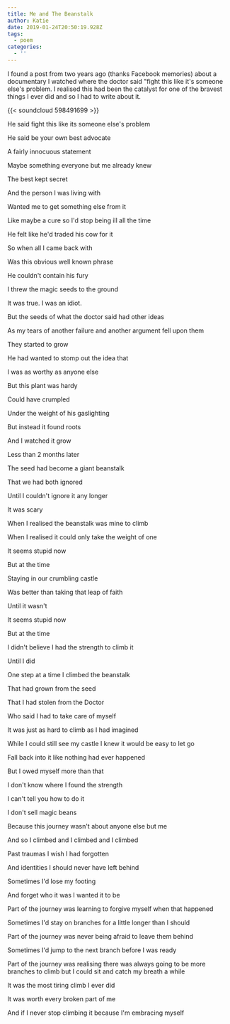 ```yaml
---
title: Me and The Beanstalk
author: Katie
date: 2019-01-24T20:50:19.928Z
tags:
  - poem
categories:
  - ''
---
```

I found a post from two years ago (thanks Facebook memories) about a documentary I watched where the doctor said "fight this like it's someone else's problem. I realised this had been the catalyst for one of the bravest things I ever did and so I had to write about it.

<!--more-->

{{< soundcloud 598491699 >}}

He said fight this like its someone else's problem

He said be your own best advocate

A fairly innocuous statement

Maybe something everyone but me already knew

The best kept secret

And the person I was living with 

Wanted me to get something else from it

Like maybe a cure so I'd stop being ill all the time

He felt like he'd traded his cow for it

So when all I came back with

Was this obvious well known phrase

He couldn't contain his fury

I threw the magic seeds to the ground

It was true. I was an idiot.

But the seeds of what the doctor said had other ideas

As my tears of another failure and another argument fell upon them 

They started to grow

He had wanted to stomp out the idea that

I was as worthy as anyone else

But this plant was hardy

Could have crumpled

Under the weight of his gaslighting 

But instead it found roots

And I watched it grow

Less than 2 months later

The seed had become a giant beanstalk

That we had both ignored

Until I couldn't ignore it any longer 

It was scary

When I realised the beanstalk was mine to climb 

When I realised it could only take the weight of one

It seems stupid now

But at the time

Staying in our crumbling castle

Was better than taking that leap of faith 

Until it wasn't

It seems stupid now

But at the time

I didn't believe I had the strength to climb it

Until I did

One step at a time I climbed the beanstalk

That had grown from the seed

That I had stolen from the Doctor

Who said I had to take care of myself 

It was just as hard to climb as I had imagined

While I could still see my castle I knew it would be easy to let go

Fall back into it like nothing had ever happened

But I owed myself more than that

I don't know where I found the strength 

I can't tell you how to do it

I don't sell magic beans

Because this journey wasn't about anyone else but me

And so I climbed and I climbed and I climbed

Past traumas I wish I had forgotten 

And identities I should never have left behind

Sometimes I'd lose my footing

And forget who it was I wanted it to be

Part of the journey was learning to forgive myself when that happened 

Sometimes I'd stay on branches for a little longer than I should 

Part of the journey was never being afraid to leave them behind

Sometimes I'd jump to the next branch before I was ready

Part of the journey was realising there was always going to be more branches to climb but I could sit and catch my breath a while

It was the most tiring climb I ever did

It was worth every broken part of me

And if I never stop climbing it because I'm embracing myself
